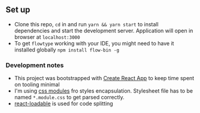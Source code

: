 ## Set up
- Clone this repo, `cd` in and run `yarn && yarn start` to install dependencies and start the development server. Application will open in browser at `localhost:3000`
- To get `flowtype` working with your IDE, you might need to have it installed globally `npm install flow-bin -g`

### Development notes
- This project was bootstrapped with [Create React App](https://github.com/facebook/create-react-app) to keep time spent on tooling minimal
- I'm using [css modules](https://github.com/css-modules/css-modules) fro styles encapsulation. Stylesheet file has to be named `*.module.css` to get parsed correctly.
- [react-loadable](https://github.com/jamiebuilds/react-loadable) is used for code splitting


